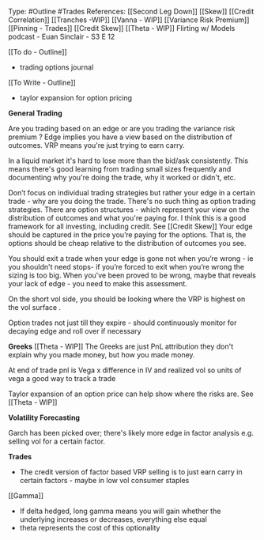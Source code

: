 Type: #Outline #Trades 
References: [[Second Leg Down]] [[Skew]] [[Credit Correlation]] [[Tranches -WIP]]
[[Vanna - WIP]] [[Variance Risk Premium]] [[Pinning - Trades]] [[Credit Skew]] [[Theta - WIP]]
Flirting w/ Models podcast - Euan Sinclair - S3 E 12


[[To do - Outline]]
- trading options journal

[[To Write - Outline]]
- taylor expansion for option pricing

**General Trading**

Are you trading based on an edge or are you trading the variance risk premium ?
Edge implies you have a view based on the distribution of outcomes.
VRP means you're just trying to earn carry.

In a liquid market it's hard to lose more than the bid/ask consistently. This means there's good learning from trading small sizes frequently and documenting why you're doing the trade, why it worked or didn't, etc.  
  
Don’t focus on individual trading strategies but rather your edge in a certain trade - why are you doing the trade. There's no such thing as option trading strategies. There are option structures - which represent your view on the distribution of outcomes and what you're paying for. I think this is a good framework for all investing, including credit. See [[Credit Skew]]
Your edge should be captured in the price you’re paying for the options. That is, the options should be cheap relative to the distribution of outcomes you see.

You should exit a trade when your edge is gone not when you’re wrong - ie you shouldn't need  stops- if you’re forced to exit when you’re wrong the sizing is too big. When you've been proved to be wrong, maybe that reveals your lack of edge - you need to make this assessment.  

On the short vol side, you should be looking  where the VRP is highest on the vol surface .

Option trades not just till they expire - should continuously monitor for decaying edge and roll over if necessary


**Greeks**
[[Theta - WIP]]
The Greeks are just PnL attribution they don't explain why you made money, but how you made money.

At end of trade pnl is Vega x difference in IV and realized vol so units of vega a good way to track a trade 

Taylor expansion of an option price can help show where the risks are. See [[Theta - WIP]]




**Volatility Forecasting**
  
Garch has been picked over; there's likely more edge in factor analysis e.g. selling vol for a certain factor. 
  

**Trades**
- The credit version of factor based VRP selling is to just earn carry in certain factors - maybe in low vol consumer staples 


[[Gamma]]
- If delta hedged, long gamma means you will gain whether the underlying increases or decreases, everything else equal
- theta represents the cost of this optionality 



